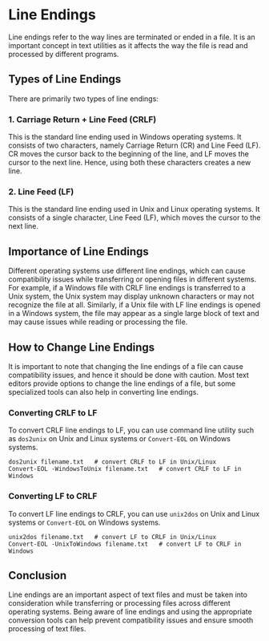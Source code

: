 # Line Endings

Line endings refer to the way lines are terminated or ended in a file. It is an important concept in text utilities as it affects the way the file is read and processed by different programs.

## Types of Line Endings

There are primarily two types of line endings:

### 1. Carriage Return + Line Feed (CRLF)

This is the standard line ending used in Windows operating systems. It consists of two characters, namely Carriage Return (CR) and Line Feed (LF). CR moves the cursor back to the beginning of the line, and LF moves the cursor to the next line. Hence, using both these characters creates a new line.

### 2. Line Feed (LF)

This is the standard line ending used in Unix and Linux operating systems. It consists of a single character, Line Feed (LF), which moves the cursor to the next line.

## Importance of Line Endings

Different operating systems use different line endings, which can cause compatibility issues while transferring or opening files in different systems. For example, if a Windows file with CRLF line endings is transferred to a Unix system, the Unix system may display unknown characters or may not recognize the file at all. Similarly, if a Unix file with LF line endings is opened in a Windows system, the file may appear as a single large block of text and may cause issues while reading or processing the file.

## How to Change Line Endings

It is important to note that changing the line endings of a file can cause compatibility issues, and hence it should be done with caution. Most text editors provide options to change the line endings of a file, but some specialized tools can also help in converting line endings.

### Converting CRLF to LF

To convert CRLF line endings to LF, you can use command line utility such as `dos2unix` on Unix and Linux systems or `Convert-EOL` on Windows systems.

```
dos2unix filename.txt   # convert CRLF to LF in Unix/Linux
Convert-EOL -WindowsToUnix filename.txt   # convert CRLF to LF in Windows
```

### Converting LF to CRLF

To convert LF line endings to CRLF, you can use `unix2dos` on Unix and Linux systems or `Convert-EOL` on Windows systems.

```
unix2dos filename.txt   # convert LF to CRLF in Unix/Linux
Convert-EOL -UnixToWindows filename.txt   # convert LF to CRLF in Windows
```

## Conclusion

Line endings are an important aspect of text files and must be taken into consideration while transferring or processing files across different operating systems. Being aware of line endings and using the appropriate conversion tools can help prevent compatibility issues and ensure smooth processing of text files.
